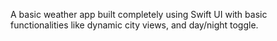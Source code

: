 A basic weather app built completely using Swift UI with basic functionalities like
dynamic city views, and day/night toggle.
